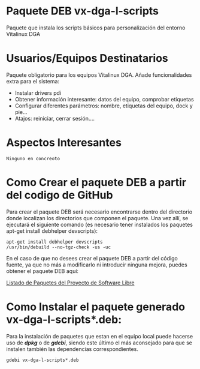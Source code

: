 # Paquete DEB vx-dga-l-scripts

Paquete que instala los scripts básicos para personalización del entorno Vitalinux DGA

# Usuarios/Equipos Destinatarios

Paquete obligatorio para los equipos Vitalinux DGA. Añade funcionalidades extra para el sistema:
* Instalar drivers pdi
* Obtener información interesante: datos del equipo, comprobar etiquetas
* Configurar diferentes parámetros: nombre, etiquetas del equipo, dock y pie...
* Atajos: reiniciar, cerrar sesión.... 

# Aspectos Interesantes
```
Ninguno en concreoto
```
# Como Crear el paquete DEB a partir del codigo de GitHub
Para crear el paquete DEB será necesario encontrarse dentro del directorio donde localizan los directorios que componen el paquete.  Una vez allí, se ejecutará el siguiente comando (es necesario tener instalados los paquetes apt-get install debhelper devscripts):

```
apt-get install debhelper devscripts
/usr/bin/debuild --no-tgz-check -us -uc
```
En el caso de que no desees crear el paquete DEB a partir del código fuente, ya que no más a modificarlo ni introducir ninguna mejora, puedes obtener el paquete DEB aquí:

[Listado de Paquetes del Proyecto de Software Libre](http://migasfree.educa.aragon.es/repo/Lubuntu-14.04/STORES/base/)

# Como Instalar el paquete generado vx-dga-l-scripts*.deb:
Para la instalación de paquetes que estan en el equipo local puede hacerse uso de ***dpkg*** o de ***gdebi***, siendo este último el más aconsejado para que se instalen también las dependencias correspondientes.
```
gdebi vx-dga-l-scripts*.deb
```
